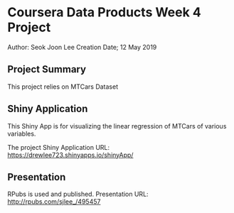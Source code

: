 # Coursera Data Products Week 4 Project
Author: Seok Joon Lee
Creation Date; 12 May 2019

## Project Summary
This project relies on MTCars Dataset
## Shiny Application
This Shiny App is for visualizing the linear regression of MTCars of various variables.

The project Shiny Application URL: https://drewlee723.shinyapps.io/shinyApp/
  
## Presentation
RPubs is used and published.
Presentation URL: http://rpubs.com/sjlee_/495457
